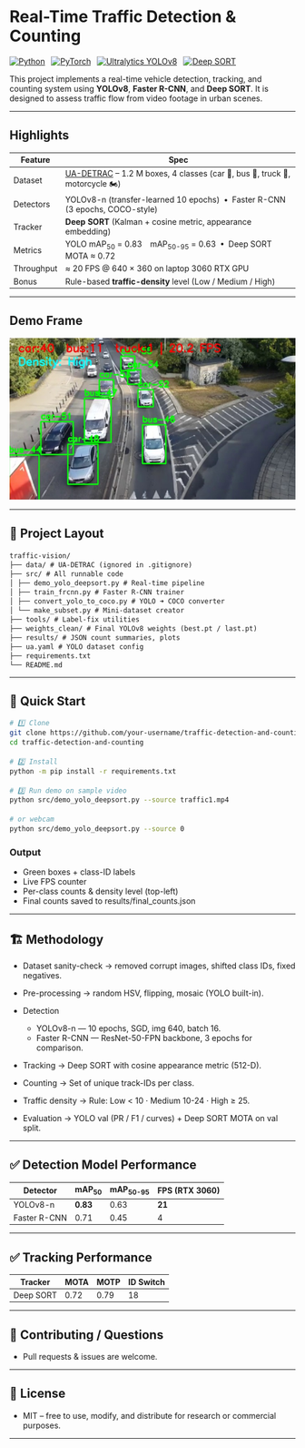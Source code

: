 # Real-Time Traffic Detection & Counting

[![Python](https://img.shields.io/badge/Python-3.12-blue?logo=python)](https://www.python.org/) 
[![PyTorch](https://img.shields.io/badge/PyTorch-2.0+-EE4C2C?logo=pytorch)](https://pytorch.org/) 
[![Ultralytics YOLOv8](https://img.shields.io/badge/YOLOv8-ultralytics-5A9?logo=github)](https://docs.ultralytics.com/) 
[![Deep SORT](https://img.shields.io/badge/DeepSORT-Tracking-green)](https://github.com/levan92/deep_sort_realtime)  

This project implements a real-time vehicle detection, tracking, and counting system using **YOLOv8**, **Faster R-CNN**, and **Deep SORT**. It is designed to assess traffic flow from video footage in urban scenes.

---

## Highlights
| Feature | Spec |
|---|---|
|Dataset|[UA-DETRAC](https://www.kaggle.com/datasets/dtrnngc/ua-detrac-dataset) – 1.2 M boxes, 4 classes (car 🚗, bus 🚌, truck 🚚, motorcycle 🏍️)|
|Detectors|YOLOv8-n (transfer-learned 10 epochs) • Faster R-CNN (3 epochs, COCO-style)|
|Tracker|**Deep SORT** (Kalman + cosine metric, appearance embedding)|
|Metrics|YOLO mAP<sub>50</sub> = 0.83 mAP<sub>50-95</sub> = 0.63 • Deep SORT MOTA ≈ 0.72|
|Throughput|≈ 20 FPS @ 640 × 360 on laptop 3060 RTX GPU|
|Bonus|Rule-based **traffic-density** level (Low / Medium / High)|

---

## Demo Frame
<p align="center"> <img src="results/demo_frame.jpg" width="650"> </p>

---

## 📂 Project Layout

```
traffic-vision/
├── data/ # UA-DETRAC (ignored in .gitignore)
├── src/ # All runnable code
│ ├── demo_yolo_deepsort.py # Real-time pipeline
│ ├── train_frcnn.py # Faster R-CNN trainer
│ ├── convert_yolo_to_coco.py # YOLO ➜ COCO converter
│ └── make_subset.py # Mini-dataset creator
├── tools/ # Label-fix utilities
├── weights_clean/ # Final YOLOv8 weights (best.pt / last.pt)
├── results/ # JSON count summaries, plots
├── ua.yaml # YOLO dataset config
├── requirements.txt
└── README.md
```

---

## 🔧 Quick Start

```bash
# 1️⃣ Clone
git clone https://github.com/your-username/traffic-detection-and-counting.git
cd traffic-detection-and-counting

# 2️⃣ Install
python -m pip install -r requirements.txt

# 3️⃣ Run demo on sample video
python src/demo_yolo_deepsort.py --source traffic1.mp4

# or webcam
python src/demo_yolo_deepsort.py --source 0
```

### Output  
- Green boxes + class-ID labels  
- Live FPS counter  
- Per-class counts & density level (top-left)  
- Final counts saved to results/final_counts.json

---

## 🏗️ Methodology

- Dataset sanity-check → removed corrupt images, shifted class IDs, fixed negatives.
  
- Pre-processing → random HSV, flipping, mosaic (YOLO built-in).
  
- Detection
  - YOLOv8-n — 10 epochs, SGD, img 640, batch 16.
  - Faster R-CNN — ResNet-50-FPN backbone, 3 epochs for comparison.
    
- Tracking → Deep SORT with cosine appearance metric (512-D).
  
- Counting → Set of unique track-IDs per class.
  
- Traffic density → Rule: Low < 10 · Medium 10-24 · High ≥ 25.
  
- Evaluation → YOLO val (PR / F1 / curves) + Deep SORT MOTA on val split.

---

## ✅ Detection Model Performance

| Detector       | mAP<sub>50</sub> | mAP<sub>50-95</sub> | FPS (RTX 3060) |
|----------------|------------------|----------------------|----------------|
| YOLOv8-n       | **0.83**         | 0.63                 | **21**         |
| Faster R-CNN   | 0.71             | 0.45                 | 4              |

---

## ✅ Tracking Performance

| Tracker        | MOTA   | MOTP   | ID Switch |
|----------------|--------|--------|-----------|
| Deep SORT      | 0.72   | 0.79   | 18        |          

---

## 🤝 Contributing / Questions

- Pull requests & issues are welcome.

---

## 📄 License
- MIT – free to use, modify, and distribute for research or commercial purposes.

---
